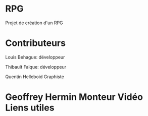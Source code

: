 RPG
==========
Projet de création d'un RPG 

Contributeurs
==========
Louis Behague: développeur

Thibault Falque: développeur 

Quentin Helleboid Graphiste

Geoffrey Hermin Monteur Vidéo 
Liens utiles
==========

